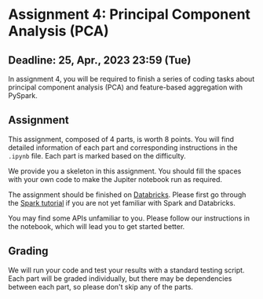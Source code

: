 # Assignment 4: Principal Component Analysis (PCA)

## Deadline: 25, Apr., 2023 23:59 (Tue)

In assignment 4, you will be required to finish a series of coding tasks about principal component analysis (PCA) and feature-based aggregation with PySpark.

## Assignment

This assignment, composed of 4 parts, is worth 8 points. You will find detailed information of each part and corresponding instructions in the `.ipynb` file. Each part is marked based on the difficulty.

We provide you a skeleton in this assignment. You should fill the spaces with your own code to make the Jupiter notebook run as required.

The assignment should be finished on [Databricks](https://community.cloud.databricks.com/). Please first go through the [Spark tutorial](https://canvas.ust.hk/courses/47941/discussion_topics/409967) if you are not yet familiar with Spark and Databricks.

You may find some APIs unfamiliar to you. Please follow our instructions in the notebook, which will lead you to get started better.

## Grading

We will run your code and test your results with a standard testing script. Each part will be graded individually, but there may be dependencies between each part, so please don't skip any of the parts.